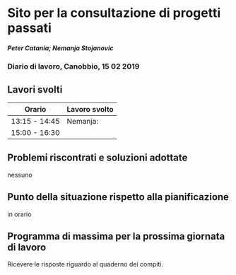 # Sito per la consultazione di progetti passati  
##### Peter Catania; Nemanja Stojanovic
### Diario di lavoro, Canobbio, 15 02 2019

## Lavori svolti


|Orario        |Lavoro svolto                 |
|--------------|------------------------------|
| 13:15 - 14:45 | Nemanja: | | Peter: Assente |
| 15:00 - 16:30 | |


##  Problemi riscontrati e soluzioni adottate
nessuno

##  Punto della situazione rispetto alla pianificazione
in orario

## Programma di massima per la prossima giornata di lavoro
Ricevere le risposte riguardo al quaderno dei compiti.
